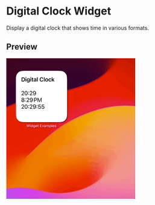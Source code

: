 # Digital Clock Widget

Display a digital clock that shows time in various formats.

## Preview

![Digital Clock Widget](../../.resources/Recordings/DigitalClockWidget.gif)
